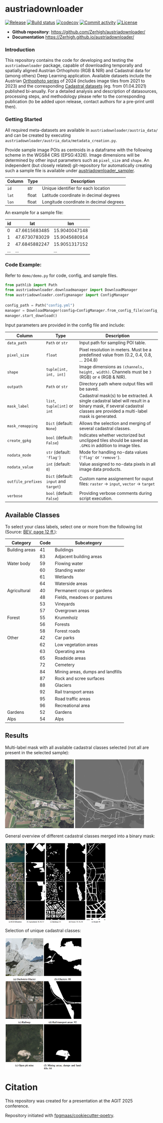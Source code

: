 # austriadownloader

[![Release](https://img.shields.io/github/v/release/Zerhigh/austriadownloader)](https://img.shields.io/github/v/release/Zerhigh/austriadownloader)
[![Build status](https://img.shields.io/github/actions/workflow/status/Zerhigh/austriadownloader/main.yml?branch=main)](https://github.com/Zerhigh/austriadownloader/actions/workflows/main.yml?query=branch%3Amain)
[![codecov](https://codecov.io/gh/Zerhigh/austriadownloader/branch/main/graph/badge.svg)](https://codecov.io/gh/Zerhigh/austriadownloader)
[![Commit activity](https://img.shields.io/github/commit-activity/m/Zerhigh/austriadownloader)](https://img.shields.io/github/commit-activity/m/Zerhigh/austriadownloader)
[![License](https://img.shields.io/github/license/Zerhigh/austriadownloader)](https://img.shields.io/github/license/Zerhigh/austriadownloader)

- **Github repository**: <https://github.com/Zerhigh/austriadownloader/>
- **Documentation** <https://Zerhigh.github.io/austriadownloader/>

### Introduction

This repository contains the code for developing and testing the `austriadownloader` package, capable of downloading temporally and spatially aligned Austrian Orthophoto (RGB & NIR) and Cadastral data for (among others) Deep Learning application.
Available datasets include the Austrian [Orthophoto series](https://data.bev.gv.at/geonetwork/srv/ger/catalog.search#/metadata/f2e11a84-cdc7-4cfa-b048-da3675d58704) of 2024 (includes image tiles from 2021 to 2023) and the corresponding [Cadastral datasets](https://data.bev.gv.at/geonetwork/srv/ger/catalog.search#/metadata/2447c4db-95fc-4163-9df2-d7cedf16e210) (eg. from 01.04.2021) published bi-anually.
For a detailed analysis and description of datasources, processing steps, and methodology please refer to the corresponding publication (to be added upon release, contact authors for a pre-print until then).

### Getting Started

All required meta-datasets are available in `austriadownloader/austria_data/` and can be created by executing `austriadownloader/austria_data/metadata_creation.py`.

Provide sample image POIs as centroids in a dataframe with the following scheme in the WGS84 CRS (EPSG:4326). Image dimensions will be determined by other input parameters such as `pixel_size` and `shape`.
An independent (but closely related) git-repository for automatically creating such a sample file is available under [austriadownloader_sampler](https://github.com/Zerhigh/austriadownloader_sampler).

| Column | Type  | Description                             |
|--------|-------|-----------------------------------------|
| `id`   | str   | Unique identifier for each location     |
| `lat`  | float | Latitude coordinate in decimal degrees  |
| `lon`  | float | Longitude coordinate in decimal degrees |

An example for a sample file: 

| id  | lat           | lon           |
|-----|---------------|---------------|
| 0   | 47.6615683485 | 15.9040047148 |
| 1   | 47.6730783029 | 15.9045680914 |
| 2   | 47.6845882247 | 15.9051317152 |
| ... | ...           | ...           |

### Code Example:

Refer to `demo/demo.py` for code, config, and sample files.

```python
from pathlib import Path
from austriadownloader.downloadmanager import DownloadManager
from austriadownloader.configmanager import ConfigManager

config_path = Path("config.yml")
manager = DownloadManager(config=ConfigManager.from_config_file(config_path))
manager.start_download()
```

Input parameters are provided in the config file and include:

| Column             | Type                                   | Description                                                                                                                                                          |
|--------------------|----------------------------------------|----------------------------------------------------------------------------------------------------------------------------------------------------------------------|
| `data_path`        | `Path` or `str`                        | Input path for sampling POI table.                                                                                                                                   |
| `pixel_size`       | `float`                                | Pixel resolution in meters. Must be a predefined value from (0.2, 0.4, 0.8, ... 204.8)                                                                               |
| `shape`            | `tuple[int, int, int]`                 | Image dimensions as `(channels, height, width)`. Channels must be `3` (RGB) or `4` (RGB & NIR).                                                                      |
| `outpath`          | `Path` or `str`                        | Directory path where output files will be saved.                                                                                                                     |
| `mask_label`       | `list`, `tuple[int]` or `int`          | Cadastral mask(s) to be extracted. A single cadastral label will result in a binary mask, if several cadastral classes are provided a multi-label mask is generated. |
| `mask_remapping`   | `Dict` (default: `None`)               | Allows the selection and merging of several cadastral classes.                                                                                                       |
| `create_gpkg`      | `bool` (default: `False`)              | Indicates whether vectorized but unclipped tiles should be saved as `.GPKG` in addition to image tiles.                                                              |
| `nodata_mode`      | `str` (default: `'flag'`)              | Mode for handling no-data values (`'flag'` or `'remove'`).                                                                                                           |
| `nodata_value`     | `int` (default: `0`)                   | Value assigned to no-data pixels in all image data products.                                                                                                         |
| `outfile_prefixes` | `Dict` (default: `input` and `target`) | Custom name assignement for ouput files: `raster` -> `input`, `vector` -> `target`                                                                                   |
| `verbose`          | `bool` (default: `False`)              | Providing verbose comments during script execution.                                                                                                                  |

## Available Classes

To select your class labels, select one or more from the following list (Source: [BEV, page 12 ff.](https://data.bev.gv.at/download/Kataster/gpkg/national/BEV_S_KA_Katastralmappe_Grundstuecksdaten_GPKG_V1.0.pdf)):

| **Category**       | **Code** | **Subcategory**                   |
|--------------------|----------|-----------------------------------|
| Building areas     | 41       | Buildings                         |
|                    | 83       | Adjacent building areas           |
| Water body         | 59       | Flowing water                     |
|                    | 60       | Standing water                    |
|                    | 61       | Wetlands                          |
|                    | 64       | Waterside areas                   |
| Agricultural       | 40       | Permanent crops or gardens        |
|                    | 48       | Fields, meadows or pastures       |
|                    | 53       | Vineyards                         |
|                    | 57       | Overgrown areas                   |
| Forest             | 55       | Krummholz                         |
|                    | 56       | Forests                           |
|                    | 58       | Forest roads                      |
| Other              | 42       | Car parks                         |
|                    | 62       | Low vegetation areas              |
|                    | 63       | Operating area                    |
|                    | 65       | Roadside areas                    |
|                    | 72       | Cemetery                          |
|                    | 84       | Mining areas, dumps and landfills |
|                    | 87       | Rock and scree surfaces           |
|                    | 88       | Glaciers                          |
|                    | 92       | Rail transport areas              |
|                    | 95       | Road traffic areas                |
|                    | 96       | Recreational area                 |
| Gardens            | 52       | Gardens                           |
| Alps               | 54       | Alps                              |

## Results

Multi-label mask with all available cadastral classes selected (not all are present in the selected sample):

<p float="left">
  <img src="figures/input_2.png" alt="RGB Orthophoto" width="45%" />
  <img src="figures/target_2.png" alt="Multi-label mask" width="45%" />
</p>

General overview of different cadastral classes merged into a binary mask:

<p float="left">
  <img src="figures/example_results.png" alt="Cadastral classes" width="66%" />
</p>

Selection of unique cadastral classes:

<p float="left">
  <img src="figures/example_results2.png" alt="Unique classes" width="50%" />
</p>


# Citation

This repository was created for a presentation at the AGIT 2025 conference.

Repository initiated with [fpgmaas/cookiecutter-poetry](https://github.com/fpgmaas/cookiecutter-poetry).
